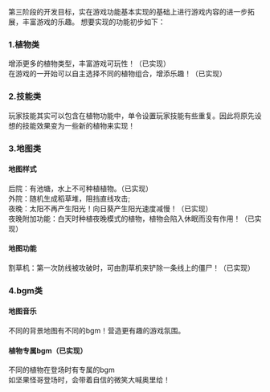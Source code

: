 第三阶段的开发目标，实在游戏功能基本实现的基础上进行游戏内容的进一步拓展，丰富游戏的乐趣。
想要实现的功能初步如下：



### 1.植物类
增添更多的植物类型，丰富游戏可玩性！（已实现）  
在游戏的一开始可以自主选择不同的植物组合，增添乐趣！（已实现）

### 2.技能类
玩家技能其实可以包含在植物功能中，单令设置玩家技能有些重复。因此将原先设想的技能效果变为一些新的植物来实现！  



### 3.地图类
#### 地图样式
后院：有池塘，水上不可种植植物。（已实现）  
外院：随机生成稻草堆，阻挡直线攻击;   
夜晚：太阳不再产生阳光！向日葵产生阳光速度减慢！（已实现）  
夜晚附加功能：白天时种植夜晚模式的植物，植物会陷入休眠而没有作用！（已实现）  

#### 地图功能
割草机：第一次防线被攻破时，可由割草机来铲除一条线上的僵尸！（已实现）




### 4.bgm类
#### 地图音乐
不同的背景地图有不同的bgm！营造更有趣的游戏氛围。
#### 植物专属bgm（已实现）
不同的植物在登场时有专属的bgm  
如坚果怪哥登场时，会带着自信的微笑大喊奥里给！




